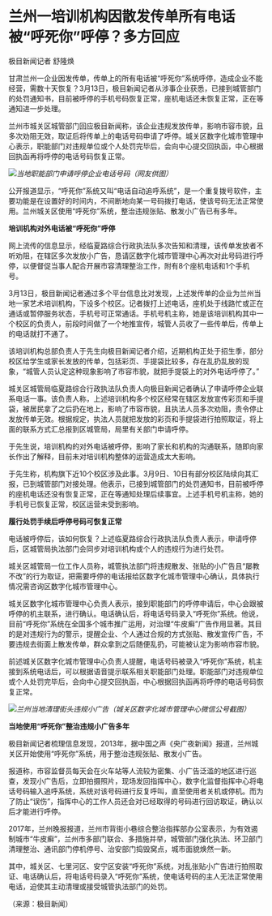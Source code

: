 # 兰州一培训机构因散发传单所有电话被“呼死你”呼停？多方回应

极目新闻记者 舒隆焕

甘肃兰州一企业因发传单，传单上的所有电话被“呼死你”系统呼停，造成企业不能经营，需数十天恢复？3月13日，极目新闻记者从涉事企业获悉，已接到城管部门的处罚通知书，目前被呼停的手机号码恢复正常，座机电话还未恢复正常，正在等通知进一步处理。

兰州市城关区城管部门回应极目新闻称，该企业违规发放传单，影响市容市貌，且多次劝阻无效，取证后将传单上的电话号码申请了呼停。城关区数字化城市管理中心表示，职能部门对违规单位或个人处罚完毕后，会向中心提交回执函，中心根据回执函再将呼停的电话号码恢复正常。

![](https://inews.gtimg.com/om_bt/ONkFkxw5qI9GhE90XrZz7lqRwTFl8xEBl90FCPQnaT7S4AA/1000)_当地职能部门申请呼停企业电话号码（网友供图）_

公开报道显示，“呼死你”系统又叫“电话自动追呼系统”，是一个重复拨号软件，主要功能是在设置好的时间内，不间断地向某一号码拨打电话，使该号码无法正常使用。兰州城关区使用“呼死你”系统，整治违规张贴、散发小广告已有多年。

**培训机构对外电话被“呼死你”呼停**

网上流传的信息显示，经临夏路综合行政执法队多次告知和清理，该传单发放者不听劝阻，在辖区多次发放小广告，恳请区数字化城市管理中心再次对此号码进行呼停，以便督促当事人配合开展市容清理整治工作，附有8个座机电话和1个手机号。

3月13日，极目新闻记者通过多个平台信息比对发现，上述发传单的企业为兰州当地一家艺术培训机构，下设多个校区。记者拨打上述电话，座机处于线路忙或正在通话或暂停服务状态，手机号可正常通话。手机号机主称，她是该培训机构其中一个校区的负责人，前段时间做了一个地推宣传，城管人员收了一些传单后，传单上的电话就打不通了。

该培训机构总部负责人于先生向极目新闻记者介绍，近期机构正处于招生季，部分校区给学生或家长发放的传单，包括彩页、手提袋比较多，存在乱扔乱放的现象，“城管人员认定这种现象影响了市容市貌，就把手提袋上的对外电话呼停了。”

城关区城管局临夏路综合行政执法队负责人向极目新闻记者确认了申请呼停企业联系电话一事。该负责人称，上述培训机构多个校区经常在辖区发放宣传彩页和手提袋，被居民拿了之后扔在地上，影响了市容市貌，且执法人员多次劝阻，责令停止发放传单无效。根据规定，执法人员就把发放的彩页和手提袋进行拍照取证，将上面的联系方式汇总报到区城管局，局里有关部门申请呼停。

于先生说，培训机构的对外电话被呼停，影响了家长和机构的沟通联系，随即向家长作出了解释，目前未对培训机构整体的运营造成太大影响。

于先生称，机构旗下近10个校区涉及此事。3月9日、10日有部分校区陆续向其汇报，已到城管部门对接处理。他表示，已接到城管部门的处罚通知书，目前被呼停的座机电话还没有恢复正常，正在等通知处理后续事宜。上述手机号机主称，她的手机号已恢复正常，校区运营未受到影响。

**履行处罚手续后呼停号码可恢复正常**

电话被呼停后，该如何恢复？上述临夏路综合行政执法队负责人表示，申请呼停后，区城管局执法部门会同步对培训机构或个人的违规行为进行处罚。

城关区城管局一位工作人员称，城管执法部门将违规散发、张贴的小广告且“屡教不改”的行为取证，把需要呼停的电话报给区数字化城市管理中心确认，具体执行情况需咨询区数字化城市管理中心。

城关区数字化城市管理中心负责人表示，接到职能部门的呼停申请后，中心会跟被呼停的机主联系，进行确认。电话确认后，将电话号码录入“呼死你”系统。他说，目前“呼死你”系统在全国多个城市推广运用，对治理“牛皮癣”广告作用显著。其目的是对违规行为的警示，提醒企业、个人通过合规的方式张贴、散发宣传广告，不要违规去街面上散发传单，群众拿到之后随便乱扔，可能被认定为影响市容市貌。

前述城关区数字化城市管理中心负责人提醒，电话号码被录入“呼死你”系统，机主接到系统电话后，可以根据语音提示联系相关职能部门处理。职能部门对违规单位或个人处罚完毕后，会向中心提交回执函，中心根据回执函再将呼停的电话号码恢复正常。

![](https://inews.gtimg.com/om_bt/OaUd7g-pq_hTEm_BFTXMvOndBndFsvB2DFbLek8Y_JH4AAA/1000)_兰州当地清理街头违规小广告（城关区数字化城市管理中心微信公号截图）_

**当地使用“呼死你”整治违规小广告多年**

极目新闻记者梳理信息发现，2013年，据中国之声《央广夜新闻》报道，兰州城关区开始使用“呼死你”系统，用于整治违规张贴、散发小广告。

报道称，市容监督员每天会在火车站等人流较为密集、小广告泛滥的地区进行巡查，发现小广告后，立即拍摄照片，现场发回指挥中心，数字化监督指挥中心将电话号码输入追呼系统，系统对该号码进行反复呼叫，直至使用者关机或停机。而为了防止“误伤”，指挥中心的工作人员还会对已经取得的号码进行回访取证，确认以后才能进行呼停。

2017年，兰州晚报报道，兰州市背街小巷综合整治指挥部办公室表示，为有效遏制城市“牛皮癣”，兰州市多部门联合、多措施并举，城管部门强化执法、环卫部门清理整治、通讯部门停机停号、治安部门捣毁窝点，城市面貌焕然一新。

其中，城关区、七里河区、安宁区安装“呼死你”系统，对乱张贴小广告进行拍照取证、电话确认后，将电话号码录入“呼死你”系统，使电话号码的主人无法正常使用电话，迫使其主动清理或接受城管执法部门的处罚。

（来源：极目新闻）

